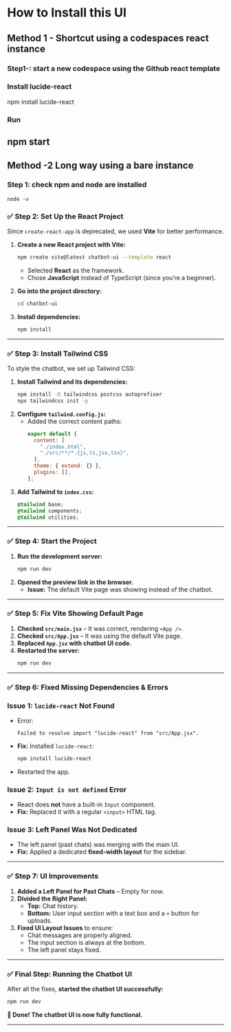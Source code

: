 # How to Install this UI 

## Method 1 - Shortcut using a codespaces react instance 

### Step1-: start a new codespace using the Github react template 

### Install lucide-react

 npm install lucide-react

### Run 

npm start 
---


## Method -2 Long way using a bare instance 
### Step 1: check npm and node are installed 

``` npm -v 
node -v
```

### **✅ Step 2: Set Up the React Project**  
Since `create-react-app` is deprecated, we used **Vite** for better performance.  
1. **Create a new React project with Vite:**  
   ```bash
   npm create vite@latest chatbot-ui --template react
   ```
   - Selected **React** as the framework.  
   - Chose **JavaScript** instead of TypeScript (since you’re a beginner).  

2. **Go into the project directory:**  
   ```bash
   cd chatbot-ui
   ```

3. **Install dependencies:**  
   ```bash
   npm install
   ```

---

### **✅ Step 3: Install Tailwind CSS**  
To style the chatbot, we set up Tailwind CSS:  

1. **Install Tailwind and its dependencies:**  
   ```bash
   npm install -D tailwindcss postcss autoprefixer
   npx tailwindcss init -p
   ```
2. **Configure `tailwind.config.js`:**  
   - Added the correct content paths:  
     ```js
     export default {
       content: [
         "./index.html",
         "./src/**/*.{js,ts,jsx,tsx}",
       ],
       theme: { extend: {} },
       plugins: [],
     };
     ```
3. **Add Tailwind to `index.css`:**  
   ```css
   @tailwind base;
   @tailwind components;
   @tailwind utilities;
   ```

---

### **✅ Step 4: Start the Project**  
1. **Run the development server:**  
   ```bash
   npm run dev
   ```
2. **Opened the preview link in the browser.**  
   - **Issue:** The default Vite page was showing instead of the chatbot.  

---

### **✅ Step 5: Fix Vite Showing Default Page**  
1. **Checked `src/main.jsx`** – It was correct, rendering `<App />`.  
2. **Checked `src/App.jsx`** – It was using the default Vite page.  
3. **Replaced `App.jsx` with chatbot UI code.**  
4. **Restarted the server:**  
   ```bash
   npm run dev
   ```

---

### **✅ Step 6: Fixed Missing Dependencies & Errors**  
### **Issue 1: `lucide-react` Not Found**  
- Error:  
  ```
  Failed to resolve import "lucide-react" from "src/App.jsx".
  ```
- **Fix:** Installed `lucide-react`:  
  ```bash
  npm install lucide-react
  ```
- Restarted the app.

### **Issue 2: `Input is not defined` Error**  
- React does **not** have a built-in `Input` component.  
- **Fix:** Replaced it with a regular `<input>` HTML tag.

### **Issue 3: Left Panel Was Not Dedicated**  
- The left panel (past chats) was merging with the main UI.  
- **Fix:** Applied a dedicated **fixed-width layout** for the sidebar.

---

### **✅ Step 7: UI Improvements**  
1. **Added a Left Panel for Past Chats** – Empty for now.  
2. **Divided the Right Panel:**  
   - **Top:** Chat history.  
   - **Bottom:** User input section with a text box and a `+` button for uploads.  
3. **Fixed UI Layout Issues** to ensure:
   - Chat messages are properly aligned.
   - The input section is always at the bottom.
   - The left panel stays fixed.

---

### **✅ Final Step: Running the Chatbot UI**
After all the fixes, **started the chatbot UI successfully:**
```bash
npm run dev
```
**🎉 Done! The chatbot UI is now fully functional.**  

---

